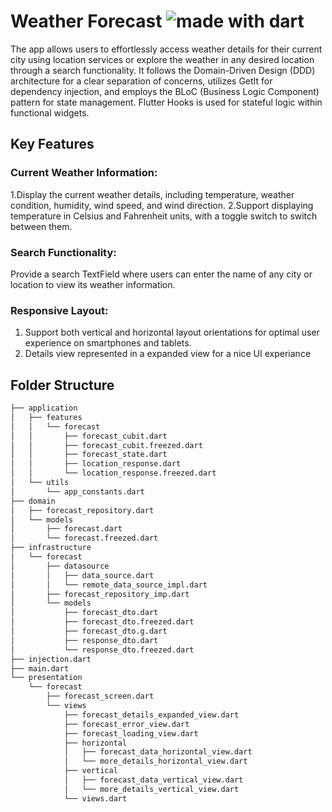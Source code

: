 # Weather Forecast  <img src="https://img.shields.io/badge/made%20with-dart-blue.svg" alt="made with dart">

The app allows users to effortlessly access weather details for their current city using location services or explore the weather in any desired location through a search functionality. It follows the Domain-Driven Design (DDD) architecture for a clear separation of concerns, utilizes GetIt for
dependency injection, and employs the BLoC (Business Logic Component) pattern for state management.
Flutter Hooks is used for stateful logic within functional widgets.

## Key Features

### Current Weather Information:

1.Display the current weather details, including temperature, weather condition, humidity, wind speed, and wind direction.
2.Support displaying temperature in Celsius and Fahrenheit units, with a toggle switch to switch between them.

### Search Functionality:

Provide a search TextField where users can enter the name of any city or location to view its weather information.

### Responsive Layout:

1. Support both vertical and horizontal layout orientations for optimal user experience on smartphones and tablets.
2. Details view represented in a expanded view for a nice UI experiance   

## Folder Structure

```bash
├── application
│   ├── features
│   │   └── forecast
│   │       ├── forecast_cubit.dart
│   │       ├── forecast_cubit.freezed.dart
│   │       ├── forecast_state.dart
│   │       ├── location_response.dart
│   │       └── location_response.freezed.dart
│   └── utils
│       └── app_constants.dart
├── domain
│   ├── forecast_repository.dart
│   └── models
│       ├── forecast.dart
│       └── forecast.freezed.dart
├── infrastructure
│   └── forecast
│       ├── datasource
│       │   ├── data_source.dart
│       │   └── remote_data_source_impl.dart
│       ├── forecast_repository_imp.dart
│       └── models
│           ├── forecast_dto.dart
│           ├── forecast_dto.freezed.dart
│           ├── forecast_dto.g.dart
│           ├── response_dto.dart
│           └── response_dto.freezed.dart
├── injection.dart
├── main.dart
└── presentation
    └── forecast
        ├── forecast_screen.dart
        └── views
            ├── forecast_details_expanded_view.dart
            ├── forecast_error_view.dart
            ├── forecast_loading_view.dart
            ├── horizontal
            │   ├── forecast_data_horizontal_view.dart
            │   └── more_details_horizontal_view.dart
            ├── vertical
            │   ├── forecast_data_vertical_view.dart
            │   └── more_details_vertical_view.dart
            └── views.dart
```
